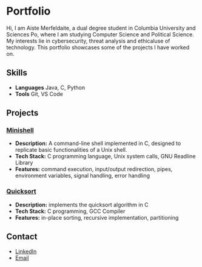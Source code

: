 # Portfolio

Hi,
I am Aiste Merfeldaite, a dual degree student in Columbia University and Sciences Po, where I am studying Computer Science and Political Science. My interests lie in cybersecurity, threat analysis and ethicaluse of technology. This portfolio showcases some of the projects I have worked on.

## Skills
- **Languages** Java, C, Python
- **Tools** Git, VS Code

## Projects
### [Minishell](./Minishell)
- **Description:** A command-line shell implemented in C, designed to replicate basic functionalities of a Unix shell. 
- **Tech Stack:** C programming language, Unix system calls, GNU Readline Library 
- **Features:** command execution, input/output redirection, pipes, environment
variables, signal handling, error handling

### [Quicksort](./Quicksort)
- **Description:** implements the quicksort algorithm in C
- **Tech Stack:** C programming, GCC Compiler
- **Features:** in-place sorting, recursive implementation, partitioning


## Contact
- [LinkedIn](www.linkedin.com/in/aiste-merfeldaite-56652020b)
- [Email](mailto:am5678@columbia.edu)

